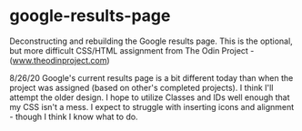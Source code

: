 # google-results-page
Deconstructing and rebuilding the Google results page. 
This is the optional, but more difficult CSS/HTML assignment from The Odin Project - (www.theodinproject.com)


8/26/20 
Google's current results page is a bit different today than when the project was assigned (based on other's completed projects). I think I'll attempt the older design.
I hope to utilize Classes and IDs well enough that my CSS isn't a mess. 
I expect to struggle with inserting icons and alignment - though I think I know what to do. 
